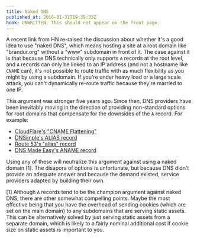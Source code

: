 ```yaml
---
title: Naked DNS
published_at: 2016-01-31T19:39:33Z
hook: UNWRITTEN. This should not appear on the front page.
---
```


A recent link from HN re-raised the discussion about
whether it's a good idea to use "naked DNS", which means
hosting a site at a root domain like "brandur.org" without
a "www" subdomain in front of it. The case against it is
that because DNS technically only supports `A` records at
the root level, and `A` records can only be linked to an IP
address (and not a hostname like `CNAME` can), it's not
possible to route traffic with as much flexibility as you
might by using a subdomain. If you're under heavy load or a
large scale attack, you can't dynamically re-route traffic
because they're married to one IP.

This argument was stronger five years ago. Since then, DNS
providers have been inevitably moving in the direction of
providing non-standard options for root domains that
compensate for the downsides of the `A` record. For
example:

* [CloudFlare's "CNAME Flattening"][cloudflare]
* [DNSimple's ALIAS record][dnsimple]
* [Route 53's "alias" record][route53]
* [DNS Made Easy's ANAME record][dnsmadeeasy]

Using any of these will neutralize this argument against
using a naked domain [1]. The disapora of options is
unfortunate, but because DNS didn't provide an adequate
answer and because the demand existed, service providers
adapted by building their own.

[1] Although `A` records tend to be the champion argument
against naked DNS, there are other somewhat compelling
points. Maybe the most effective being that you have the
overhead of sending cookies (which are set on the main
domain) to any subdomains that are serving static assets.
This can be alternatively solved by just serving static
assets from a separate domain, which is likely to a fairly
nominal additional cost if cookie size on static assets is
important to you.

[cloudflare]: https://blog.cloudflare.com/introducing-cname-flattening-rfc-compliant-cnames-at-a-domains-root/
[dnsimple]: https://support.dnsimple.com/articles/alias-record/
[dnsmadeeasy]: http://www.dnsmadeeasy.com/services/anamerecords/
[route53]: http://docs.aws.amazon.com/Route53/latest/DeveloperGuide/resource-record-sets-choosing-alias-non-alias.html
